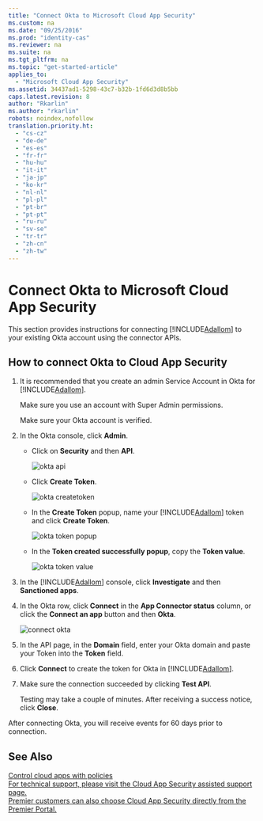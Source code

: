 ```yaml
---
title: "Connect Okta to Microsoft Cloud App Security"
ms.custom: na
ms.date: "09/25/2016"
ms.prod: "identity-cas"
ms.reviewer: na
ms.suite: na
ms.tgt_pltfrm: na
ms.topic: "get-started-article"
applies_to: 
  - "Microsoft Cloud App Security"
ms.assetid: 34437ad1-5298-43c7-b32b-1fd6d3d8b5bb
caps.latest.revision: 8
author: "Rkarlin"
ms.author: "rkarlin"
robots: noindex,nofollow
translation.priority.ht: 
  - "cs-cz"
  - "de-de"
  - "es-es"
  - "fr-fr"
  - "hu-hu"
  - "it-it"
  - "ja-jp"
  - "ko-kr"
  - "nl-nl"
  - "pl-pl"
  - "pt-br"
  - "pt-pt"
  - "ru-ru"
  - "sv-se"
  - "tr-tr"
  - "zh-cn"
  - "zh-tw"
---
```

# Connect Okta to Microsoft Cloud App Security
  This section provides instructions for connecting [!INCLUDE[Adallom](../migration/includes/adallom_md.md)] to your existing Okta account using the connector APIs.  
  
## How to connect Okta to Cloud App Security  
  
1.  It is recommended that you create an admin Service Account in Okta for [!INCLUDE[Adallom](../migration/includes/adallom_md.md)].  
  
     Make sure you use an account with Super Admin permissions.  
  
     Make sure your Okta account is verified.  
  
2.  In the Okta console, click **Admin**.  
  
    -   Click on **Security** and then **API**.  
  
         ![okta api](../migration/media/okta-api.png "okta api")  
  
    -   Click **Create Token**.  
  
         ![okta createtoken](../migration/media/okta-createtoken.jpg "okta createtoken")  
  
    -   In the **Create Token** popup, name your [!INCLUDE[Adallom](../migration/includes/adallom_md.md)] token and click **Create Token**.  
  
         ![okta token popup](../migration/media/okta-token-popup.png "okta token popup")  
  
    -   In the **Token created successfully popup**, copy the **Token value**.  
  
         ![okta token value](../migration/media/okta-token-value.png "okta token value")  
  
3.  In the [!INCLUDE[Adallom](../migration/includes/adallom_md.md)] console, click **Investigate** and then **Sanctioned apps**.  
  
4.  In the Okta row, click **Connect** in the **App Connector status** column, or click the **Connect an app** button and then **Okta**.  
  
     ![connect okta](../migration/media/connect-okta.png "connect okta")  
  
5.  In the API page, in the **Domain** field, enter your Okta domain and paste your Token into the **Token** field.  
  
6.  Click **Connect** to create the token for Okta in [!INCLUDE[Adallom](../migration/includes/adallom_md.md)].  
  
7.  Make sure the connection succeeded by clicking **Test API**.  
  
     Testing may take a couple of minutes. After receiving a success notice, click **Close**.  
  
  After connecting Okta, you will receive events for 60 days prior to connection.
  
## See Also  
 [Control cloud apps with policies](../migration/control-cloud-apps-with-policies.md)   
 [For technical support, please visit the Cloud App Security assisted support page.](http://support.microsoft.com/oas/default.aspx?prid=16031)   
 [Premier customers can also choose Cloud App Security directly from the Premier Portal.](https://premier.microsoft.com/)  
  
  